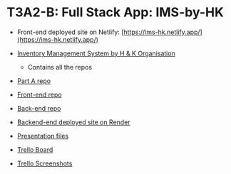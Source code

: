 # T3A2-B: Full Stack App: IMS-by-HK

- Front-end deployed site on Netlify: [https://ims-hk.netlify.app/](https://ims-hk.netlify.app/)

- [Inventory Management System by H & K Organisation](https://github.com/IMS-by-HK)
    - Contains all the repos
- [Part A repo](https://github.com/IMS-by-HK/T3A2-A)
- [Front-end repo](https://github.com/IMS-by-HK/IMS-Frontend)
- [Back-end repo](https://github.com/IMS-by-HK/IMS-Database)
- [Backend-end deployed site on Render](https://ims-backend-2qfp.onrender.com/)
- [Presentation files](/Presentation/Inventory%20Management_System.pptx)
- [Trello Board](https://trello.com/b/RkNm85hb)
- [Trello Screenshots](/Trello%20Screenshots/)


